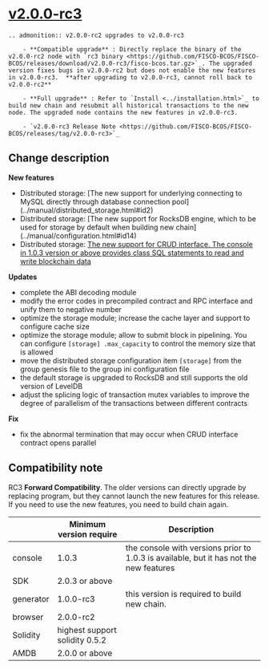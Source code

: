 # [v2.0.0-rc3](https://github.com/FISCO-BCOS/FISCO-BCOS/releases/tag/v2.0.0-rc3)

```eval_rst
.. admonition:: v2.0.0-rc2 upgrades to v2.0.0-rc3

    - **Compatible upgrade** : Directly replace the binary of the v2.0.0-rc2 node with `rc3 binary <https://github.com/FISCO-BCOS/FISCO-BCOS/releases/download/v2.0.0-rc3/fisco-bcos.tar.gz>`_. The upgraded version fixes bugs in v2.0.0-rc2 but does not enable the new features in v2.0.0-rc3.  **after upgrading to v2.0.0-rc3, cannot roll back to v2.0.0-rc2**

    - **Full upgrade** : Refer to `Install <../installation.html>`_ to build new chain and resubmit all historical transactions to the new node. The upgraded node contains the new features in v2.0.0-rc3.

    - `v2.0.0-rc3 Release Note <https://github.com/FISCO-BCOS/FISCO-BCOS/releases/tag/v2.0.0-rc3>`_
```

## Change description

**New features**

* Distributed storage: [The new support for underlying connecting to MySQL directly through database connection pool]
(../manual/distributed_storage.html#id2)
* Distributed storage: [The new support for RocksDB engine, which to be used for storage by default when building new chain]
(../manual/configuration.html#id14)
* Distributed storage: [The new support for CRUD interface. The console in 1.0.3 version or above provides class SQL statements to read and write blockchain data](../manual/console.html#create-sql)


**Updates**

* complete the ABI decoding module
* modify the error codes in precompiled contract and RPC interface and unify them to negative number
* optimize the storage module; increase the cache layer and support to configure cache size
* optimize the storage module; allow to submit block in pipelining. You can configure `[storage] .max_capacity` to control the memory size that is allowed
* move the distributed storage configuration item `[storage]` from the group genesis file to the group ini configuration file
* the default storage is upgraded to RocksDB and still supports the old version of LevelDB
* adjust the splicing logic of transaction mutex variables to improve the degree of parallelism of the transactions between different contracts

**Fix**

* fix the abnormal termination that may occur when CRUD interface contract opens parallel

## Compatibility note

RC3 **Forward Compatibility**. The older versions can directly upgrade by replacing program, but they cannot launch the new features for this release. If you need to use the new features, you need to build chain again.


|           | Minimum version require          | Description          |
| --------- | ------------------- | ---------------------- |
| console    | 1.0.3   |  the console with versions prior to 1.0.3 is available, but it has not the new features      |
| SDK       | 2.0.3 or above  |                 |
| generator | 1.0.0-rc3     |   this version is required to build new chain.    |
| browser    | 2.0.0-rc2   |                        |
| Solidity  | highest support solidity 0.5.2      |             |
| AMDB      | 2.0.0 or above       |                       |
